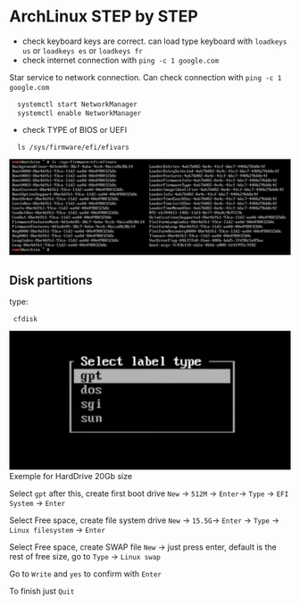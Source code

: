 # ArchLinux STEP by STEP

- check keyboard keys are correct. can load type keyboard with `loadkeys us` or `loadkeys es` or `loadkeys fr` 
- check internet connection with `ping -c 1 google.com`


Star service to network connection. Can check connection with `ping -c 1 google.com`

```
  systemctl start NetworkManager
  systemctl enable NetworkManager
```

- check TYPE of BIOS or UEFI
```
  ls /sys/firmware/efi/efivars
```
<img src="https://github.com/NEYKTO/archlinux/blob/main/.images/cap_1.png" width="512"/>


 Disk partitions
 -
 type:
 ```
  cfdisk
  ```
  
<img src="https://github.com/NEYKTO/archlinux/blob/main/.images/cap_2.png" width="512"/>
Exemple for HardDrive 20Gb size

Select `gpt` after this, create first boot drive `New` -> `512M` -> `Enter`-> `Type` -> `EFI System` -> `Enter`

Select Free space, create file system drive `New` -> `15.5G`-> `Enter` -> `Type` -> `Linux filesystem` -> `Enter`

Select Free space, create SWAP file `New` -> just press enter, default is the rest of free size, go to `Type` -> `Linux swap`

Go to `Write` and `yes` to confirm with `Enter`

To finish just `Quit`


